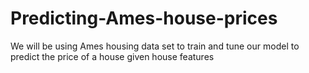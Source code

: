 # Predicting-Ames-house-prices
We will be using Ames housing data set to train and tune our model to predict the price of a house given house features
